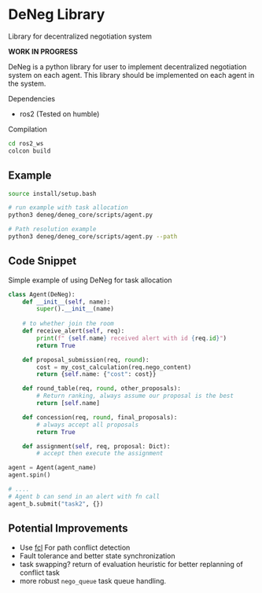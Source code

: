 # DeNeg Library

Library for decentralized negotiation system

**WORK IN PROGRESS**

DeNeg is a python library for user to implement decentralized negotiation system on each agent. This library should be implemented on each agent in the system.

Dependencies
 - ros2 (Tested on humble)

Compilation
```bash
cd ros2_ws
colcon build
```

## Example

```bash
source install/setup.bash

# run example with task allocation
python3 deneg/deneg_core/scripts/agent.py

# Path resolution example
python3 deneg/deneg_core/scripts/agent.py --path
```

## Code Snippet

Simple example of using DeNeg for task allocation 

```py
class Agent(DeNeg):
    def __init__(self, name):
        super().__init__(name)
    
    # to whether join the room
    def receive_alert(self, req):
        print(f" {self.name} received alert with id {req.id}")
        return True

    def proposal_submission(req, round):
        cost = my_cost_calculation(req.nego_content)
        return {self.name: {"cost": cost}}

    def round_table(req, round, other_proposals):
        # Return ranking, always assume our proposal is the best
        return [self.name]

    def concession(req, round, final_proposals):
        # always accept all proposals
        return True

    def assignment(self, req, proposal: Dict):
        # accept then execute the assignment

agent = Agent(agent_name)
agent.spin()

# ....
# Agent b can send in an alert with fn call
agent_b.submit("task2", {})
```

## Potential Improvements

 - Use [fcl](https://github.com/BerkeleyAutomation/python-fcl/) For path conflict detection
 - Fault tolerance and better state synchronization
 - task swapping? return of evaluation heuristic for better replanning of conflict task
 - more robust `nego_queue` task queue handling.
